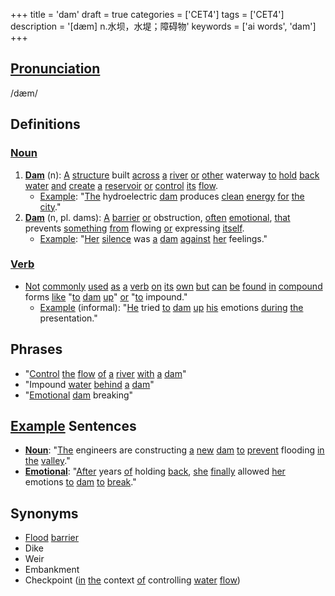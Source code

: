 +++
title = 'dam'
draft = true
categories = ['CET4']
tags = ['CET4']
description = '[dæm] n.水坝，水堤；障碍物'
keywords = ['ai words', 'dam']
+++

## [Pronunciation](/post/pronunciation/)
/dæm/

## Definitions
### [Noun](/post/noun/)
1. **[Dam](/post/dam/)** (n): [A](/post/a/) [structure](/post/structure/) built [across](/post/across/) [a](/post/a/) [river](/post/river/) [or](/post/or/) [other](/post/other/) waterway [to](/post/to/) [hold](/post/hold/) [back](/post/back/) [water](/post/water/) [and](/post/and/) [create](/post/create/) [a](/post/a/) [reservoir](/post/reservoir/) [or](/post/or/) [control](/post/control/) [its](/post/its/) [flow](/post/flow/).
   - [Example](/post/example/): "[The](/post/the/) hydroelectric [dam](/post/dam/) produces [clean](/post/clean/) [energy](/post/energy/) [for](/post/for/) [the](/post/the/) [city](/post/city/)."
2. **[Dam](/post/dam/)** (n, pl. dams): [A](/post/a/) [barrier](/post/barrier/) [or](/post/or/) obstruction, [often](/post/often/) [emotional](/post/emotional/), [that](/post/that/) prevents [something](/post/something/) [from](/post/from/) flowing [or](/post/or/) expressing [itself](/post/itself/).
   - [Example](/post/example/): "[Her](/post/her/) [silence](/post/silence/) was [a](/post/a/) [dam](/post/dam/) [against](/post/against/) [her](/post/her/) feelings."

### [Verb](/post/verb/)
- [Not](/post/not/) [commonly](/post/commonly/) [used](/post/used/) [as](/post/as/) [a](/post/a/) [verb](/post/verb/) [on](/post/on/) [its](/post/its/) [own](/post/own/) [but](/post/but/) [can](/post/can/) [be](/post/be/) [found](/post/found/) [in](/post/in/) [compound](/post/compound/) forms [like](/post/like/) "[to](/post/to/) [dam](/post/dam/) [up](/post/up/)" [or](/post/or/) "[to](/post/to/) impound."
   - [Example](/post/example/) (informal): "[He](/post/he/) tried [to](/post/to/) [dam](/post/dam/) [up](/post/up/) [his](/post/his/) emotions [during](/post/during/) [the](/post/the/) presentation."

## Phrases
- "[Control](/post/control/) [the](/post/the/) [flow](/post/flow/) [of](/post/of/) [a](/post/a/) [river](/post/river/) [with](/post/with/) [a](/post/a/) [dam](/post/dam/)"
- "Impound [water](/post/water/) [behind](/post/behind/) [a](/post/a/) [dam](/post/dam/)"
- "[Emotional](/post/emotional/) [dam](/post/dam/) breaking"

## [Example](/post/example/) Sentences
- **[Noun](/post/noun/)**: "[The](/post/the/) engineers are constructing [a](/post/a/) [new](/post/new/) [dam](/post/dam/) [to](/post/to/) [prevent](/post/prevent/) flooding [in](/post/in/) [the](/post/the/) [valley](/post/valley/)."
- **[Emotional](/post/emotional/)**: "[After](/post/after/) years [of](/post/of/) holding [back](/post/back/), [she](/post/she/) [finally](/post/finally/) allowed [her](/post/her/) emotions [to](/post/to/) [dam](/post/dam/) [to](/post/to/) [break](/post/break/)."

## Synonyms
- [Flood](/post/flood/) [barrier](/post/barrier/)
- Dike
- Weir
- Embankment
- Checkpoint ([in](/post/in/) [the](/post/the/) context [of](/post/of/) controlling [water](/post/water/) [flow](/post/flow/))
